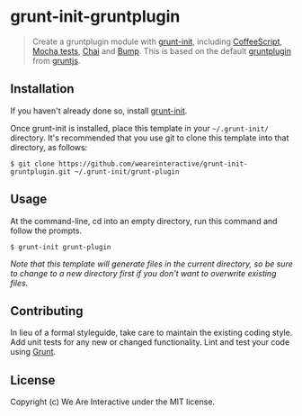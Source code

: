 # grunt-init-gruntplugin

> Create a gruntplugin module with [grunt-init][], including [CoffeeScript](http://coffeescript.org/), [Mocha tests](http://visionmedia.github.io/mocha/), [Chai](http://chaijs.com) and [Bump](https://github.com/vojtajina/grunt-bump).
> This is based on the default [gruntplugin](https://github.com/gruntjs/grunt-init-gruntplugin) from [gruntjs](http://gruntjs.com).

[grunt-init]: http://gruntjs.com/project-scaffolding

## Installation

If you haven't already done so, install [grunt-init][].

Once grunt-init is installed, place this template in your `~/.grunt-init/`
directory. It's recommended that you use git to clone this template into that
directory, as follows:

```
$ git clone https://github.com/weareinteractive/grunt-init-gruntplugin.git ~/.grunt-init/grunt-plugin
```

## Usage

At the command-line, cd into an empty directory, run this command and follow
the prompts.

```
$ grunt-init grunt-plugin
```

*Note that this template will generate files in the current directory, so be
sure to change to a new directory first if you don't want to overwrite existing
files.*

## Contributing
In lieu of a formal styleguide, take care to maintain the existing coding style. Add unit tests for any new or changed functionality. Lint and test your code using [Grunt](http://gruntjs.com/).

## License
Copyright (c) We Are Interactive under the MIT license.
